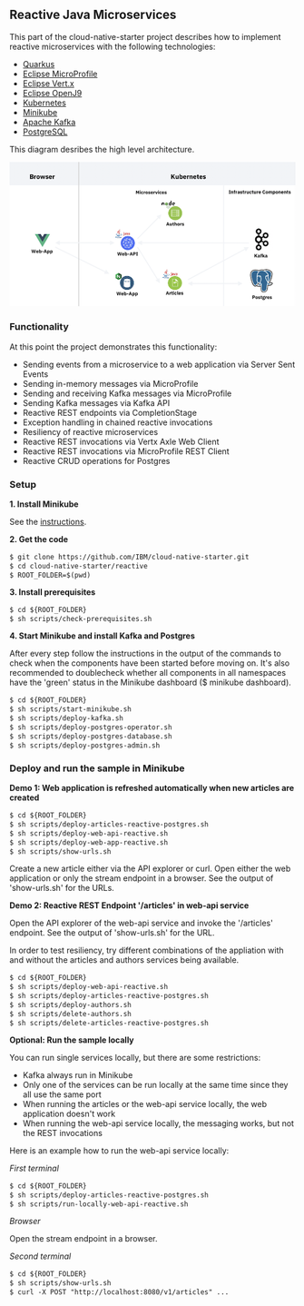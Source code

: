## Reactive Java Microservices 

This part of the cloud-native-starter project describes how to implement reactive microservices with the following technologies:

* [Quarkus](https://quarkus.io/)
* [Eclipse MicroProfile](https://microprofile.io/)
* [Eclipse Vert.x](https://vertx.io/)
* [Eclipse OpenJ9](https://www.eclipse.org/openj9/)
* [Kubernetes](https://kubernetes.io/)
* [Minikube](https://minikube.sigs.k8s.io/)
* [Apache Kafka](https://kafka.apache.org/)
* [PostgreSQL](https://www.postgresql.org/)

This diagram desribes the high level architecture.

<kbd><img src="documentation/architecture-small.png" /></kbd>

### Functionality

At this point the project demonstrates this functionality:

* Sending events from a microservice to a web application via Server Sent Events
* Sending in-memory messages via MicroProfile
* Sending and receiving Kafka messages via MicroProfile
* Sending Kafka messages via Kafka API
* Reactive REST endpoints via CompletionStage
* Exception handling in chained reactive invocations
* Resiliency of reactive microservices
* Reactive REST invocations via Vertx Axle Web Client
* Reactive REST invocations via MicroProfile REST Client
* Reactive CRUD operations for Postgres

### Setup

**1. Install Minikube**

See the [instructions](https://kubernetes.io/docs/tasks/tools/install-minikube/).

**2. Get the code**

```
$ git clone https://github.com/IBM/cloud-native-starter.git
$ cd cloud-native-starter/reactive
$ ROOT_FOLDER=$(pwd)
```

**3. Install prerequisites**

```
$ cd ${ROOT_FOLDER}
$ sh scripts/check-prerequisites.sh
```

**4. Start Minikube and install Kafka and Postgres**

After every step follow the instructions in the output of the commands to check when the components have been started before moving on. It's also recommended to doublecheck whether all components in all namespaces have the 'green' status in the Minikube dashboard ($ minikube dashboard).

```
$ cd ${ROOT_FOLDER}
$ sh scripts/start-minikube.sh
$ sh scripts/deploy-kafka.sh
$ sh scripts/deploy-postgres-operator.sh
$ sh scripts/deploy-postgres-database.sh
$ sh scripts/deploy-postgres-admin.sh
```

### Deploy and run the sample in Minikube

**Demo 1: Web application is refreshed automatically when new articles are created**

```
$ cd ${ROOT_FOLDER}
$ sh scripts/deploy-articles-reactive-postgres.sh
$ sh scripts/deploy-web-api-reactive.sh
$ sh scripts/deploy-web-app-reactive.sh
$ sh scripts/show-urls.sh
```

Create a new article either via the API explorer or curl. Open either the web application or only the stream endpoint in a browser. See the output of 'show-urls.sh' for the URLs.

**Demo 2: Reactive REST Endpoint '/articles' in web-api service**

Open the API explorer of the web-api service and invoke the '/articles' endpoint. See the output of 'show-urls.sh' for the URL.

In order to test resiliency, try different combinations of the appliation with and without the articles and authors services being available.

```
$ cd ${ROOT_FOLDER}
$ sh scripts/deploy-web-api-reactive.sh
$ sh scripts/deploy-articles-reactive-postgres.sh
$ sh scripts/deploy-authors.sh
$ sh scripts/delete-authors.sh
$ sh scripts/delete-articles-reactive-postgres.sh
```

**Optional: Run the sample locally**

You can run single services locally, but there are some restrictions:

* Kafka always run in Minikube
* Only one of the services can be run locally at the same time since they all use the same port
* When running the articles or the web-api service locally, the web application doesn't work
* When running the web-api service locally, the messaging works, but not the REST invocations

Here is an example how to run the web-api service locally:

*First terminal*

```
$ cd ${ROOT_FOLDER}
$ sh scripts/deploy-articles-reactive-postgres.sh
$ sh scripts/run-locally-web-api-reactive.sh
```

*Browser*

Open the stream endpoint in a browser.

*Second terminal*

```
$ cd ${ROOT_FOLDER}
$ sh scripts/show-urls.sh
$ curl -X POST "http://localhost:8080/v1/articles" ...
```